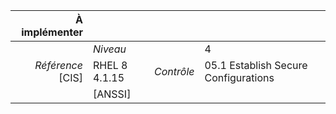 
|           À implémenter    |    |    |    |
|----------------:|:---|---:|:---|
|                 |*Niveau*|| 4 |
|*Référence* [CIS]| RHEL 8 4.1.15 |*Contrôle*| 05.1 Establish Secure Configurations |
|                 |[ANSSI] ||  |

